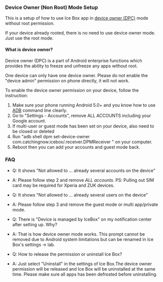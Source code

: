 <script src="/main.js?raw=true"></script>

### Device Owner (Non Root) Mode Setup

This is a setup of how to use Ice Box  app in [device owner (DPC)](https://developer.android.com/work/dpc/build-dpc) mode without root permission.

If your device already rooted, there is no need to use device owner mode. Just use the root mode.

#### What is device owner?

Device owner (DPC) is a part of Android enterprise functions which provides the ability to freeze and unfreeze any apps without root.

One device can only have one device owner. Please do not enable the "device admin" permission on phone directly, it will not work.

To enable the device owner permission on your device, follow the instruction:

1. Make sure your phone running Android  5.0+ and you know how to use [ADB](https://www.xda-developers.com/install-adb-windows-macos-linux/) command line clearly.
2. Go to "Settings - Accounts", remove ALL ACCOUNTS including your Google account.
3. If multi-user or guest mode has been set on your device, also need to be closed or deleted
4. Run "adb shell dpm set-device-owner com.catchingnow.icebox/.receiver.DPMReceiver " on your computer.
5. Reboot then you can add your accounts and guest mode back.

### FAQ

- Q: It shows "Not allowed to ... already several accounts on the device"
- A: Please follow step 2 and remove *ALL accounts*. PS: Pulling out SIM card may be required for Xperia and ZUK devices.

- Q: It shows "Not allowed to ... already several users on the device"
- A: Please follow step 3 and remove the guest mode or multi app/private mode.

- Q: There is "Device is managed by IceBox" on my notification center after setting up. Why?
- A: That is how device owner mode works. This prompt cannot be removed due to Android system limitations but can be renamed in Ice Box's settings -> lab.

- Q: How to release the permission or uninstall Ice Box?
- A: Just select "Uninstall" in the settings of Ice Box.The device owner permission will be released and Ice Box will be uninstalled at the same time. Please make sure all apps has been defrosted before uninstalling.
